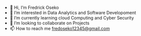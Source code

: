 - 👋 Hi, I’m Fredrick Oseko
- 👀 I’m interested in Data Analytics and Software Developoment
- 🌱 I’m currently learning cloud Computing and Cyber Security
- 💞️ I’m looking to collaborate on Projects
- 📫 How to reach me fredoseko12345@gmail.com

<!---
fredoseko/fredoseko is a ✨ special ✨ repository because its `README.md` (this file) appears on your GitHub profile.
You can click the Preview link to take a look at your changes.
--->
